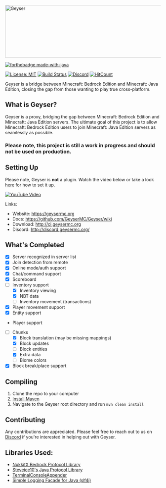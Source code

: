 <img src="https://geysermc.org/img/geyserlogo.png" alt="Geyser" width="600"  height="170"/>

[![forthebadge made-with-java](http://ForTheBadge.com/images/badges/made-with-java.svg)](https://java.com/)

[![License: MIT](https://img.shields.io/badge/license-MIT-blue.svg)](LICENSE)
[![Build Status](https://ci.nukkitx.com/job/Geyser/job/master/badge/icon)](https://ci.nukkitx.com/job/Geyser/job/master/)
[![Discord](https://img.shields.io/discord/597838753859633172.svg?color=%237289da&label=discord)](http://discord.geysermc.org/)
[![HitCount](http://hits.dwyl.io/Geyser/GeyserMC.svg)](http://hits.dwyl.io/Geyser/GeyserMC)

Geyser is a bridge between Minecraft: Bedrock Edition and Minecraft: Java Edition, closing the gap from those wanting to play true cross-platform.

## What is Geyser?
Geyser is a proxy, bridging the gap between Minecraft: Bedrock Edition and Minecraft: Java Edition servers.
The ultimate goal of this project is to allow Minecraft: Bedrock Edition users to join Minecraft: Java Edition servers as seamlessly as possible.

### Please note, this project is still a work in progress and should not be used on production.

## Setting Up
Please note, Geyser is **not** a plugin. Watch the video below or take a look [here](https://github.com/GeyserMC/Geyser/wiki#Setup) for how to set it up.

[![YouTube Video](https://img.youtube.com/vi/OmLxwl7_UzQ/0.jpg)](https://www.youtube.com/watch?v=OmLxwl7_UzQ)

Links:
- Website: https://geysermc.org
- Docs: https://github.com/GeyserMC/Geyser/wiki
- Download: http://ci.geysermc.org
- Discord: http://discord.geysermc.org/

## What's Completed
- [x] Server recognized in server list 
- [x] Join detection from remote
- [x] Online mode/auth support
- [x] Chat/command support
- [x] Scoreboard
- [ ] Inventory support
  - [x] Inventory viewing
  - [x] NBT data
  - [ ] Inventory movement (transactions)
- [x] Player movement support
- [x] Entity support
- Player support
- [ ] Chunks
  - [x] Block translation (may be missing mappings)
  - [x] Block updates
  - [ ] Block entities
  - [x] Extra data
  - [ ] Biome colors
- [x] Block break/place support

## Compiling
1. Clone the repo to your computer
2. [Install Maven](https://maven.apache.org/install.html)
3. Navigate to the Geyser root directory and run `mvn clean install`

## Contributing
Any contributions are appreciated. Please feel free to reach out to us on [Discord](http://discord.geysermc.org/) if
you're interested in helping out with Geyser.

## Libraries Used:
- [NukkitX Bedrock Protocol Library](https://github.com/NukkitX/Protocol)
- [Steveice10's Java Protocol Library](https://github.com/Steveice10/MCProtocolLib)
- [TerminalConsoleAppender](https://github.com/Minecrell/TerminalConsoleAppender)
- [Simple Logging Facade for Java (slf4j)](https://github.com/qos-ch/slf4j)
